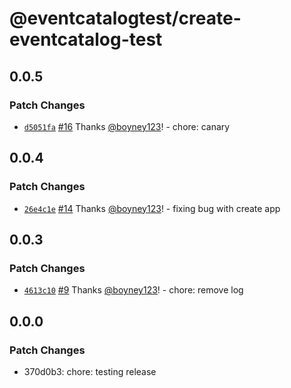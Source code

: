 # @eventcatalogtest/create-eventcatalog-test

## 0.0.5

### Patch Changes

- [`d5051fa`](https://github.com/boyney123/eventcatalog/commit/d5051faed1a9e724eb4438c12ccf02207357a8d9) [#16](https://github.com/boyney123/eventcatalog/pull/16) Thanks [@boyney123](https://github.com/boyney123)! - chore: canary

## 0.0.4

### Patch Changes

- [`26e4c1e`](https://github.com/boyney123/eventcatalog/commit/26e4c1e136f5a14af963f8efbf2cd31bb079c866) [#14](https://github.com/boyney123/eventcatalog/pull/14) Thanks [@boyney123](https://github.com/boyney123)! - fixing bug with create app

## 0.0.3

### Patch Changes

- [`4613c10`](https://github.com/boyney123/eventcatalog/commit/4613c10ecbb8825d266ea1db7ff8b4d00d6bba32) [#9](https://github.com/boyney123/eventcatalog/pull/9) Thanks [@boyney123](https://github.com/boyney123)! - chore: remove log

## 0.0.0

### Patch Changes

- 370d0b3: chore: testing release
